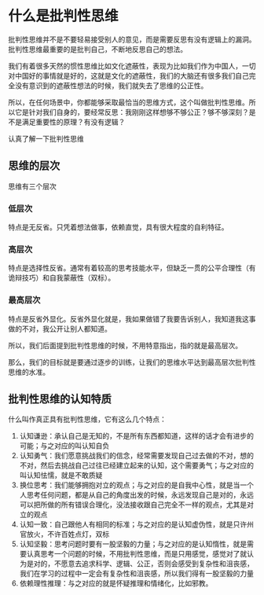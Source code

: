 # 什么是批判性思维

批判性思维并不是不要轻易接受别人的意见，而是需要反思有没有逻辑上的漏洞。批判性思维最重要的是批判自己，不断地反思自己的想法。



我们有着很多天然的惯性思维比如文化遮蔽性，表现为比如我们作为中国人，一切对中国好的事情就是好的，这就是文化的遮蔽性，我们的大脑还有很多我们自己完全没有意识到的遮蔽性想法的时候，我们就失去了思维的公正性。



所以，在任何场景中，你都能够采取最恰当的思维方式，这个叫做批判性思维。所以它是针对我们自身的，要经常反思：我刚刚这样想够不够公正？够不够深刻？是不是满足重要性的原理？有没有逻辑？



认真了解一下批判性思维

## 思维的层次

思维有三个层次

### 低层次

特点是无反省。只凭着想法做事，依赖直觉，具有很大程度的自利特征。



### 高层次

特点是选择性反省。通常有着较高的思考技能水平，但缺乏一贯的公平合理性（有诡辩技巧）和自我蒙蔽性（双标）。



### 最高层次

特点是反省外显化。反省外显化就是，我如果做错了我要告诉别人，我知道我这事做的不对，我公开让别人都知道。



所以，我们后面提到批判性思维的时候，不用特意指出，指的就是最高层次。

那么，我们的目标就是要通过逐步的训练，让我们的思维水平达到最高层次批判性思维的水准。



## 批判性思维的认知特质

什么叫作真正具有批判性思维，它有这么几个特点：

1. 认知谦逊：承认自己是无知的，不是所有东西都知道，这样的话才会有进步的可能；与之对应的叫认知自负
2. 认知勇气：我们愿意挑战我们的信念，经常需要发现自己过去做的不对，想的不对，然后去挑战自己过往已经建立起来的认知，这个需要勇气；与之对应的叫认知怯懦，就是不敢质疑
3. 换位思考：我们能够拥抱对立的观点；与之对应的是自我中心性，就是当一个人思考任何问题，都是从自己的角度出发的时候，永远发现自己是对的，永远可以把所做的所有错误合理化，没法接收跟自己完全不一样的观点，尤其是对立的观点
4. 认知一致：自己跟他人有相同的标准；与之对应的是认知虚伪性，就是只许州官放火，不许百姓点灯，双标
5. 认知坚毅：思考问题时要有一股坚毅的力量；与之对应的是认知惰性，就是需要认真思考一个问题的时候，不用批判性思维，而是只用感觉，感觉对了就认为是对的，不愿意去追求科学、逻辑、公正，否则会感受到复杂性和沮丧感，我们在学习的过程中一定会有复杂性和沮丧感，所以我们得有一股坚毅的力量
6. 依赖理性推理：与之对应的就是怀疑推理和情绪化，比如邪教。





